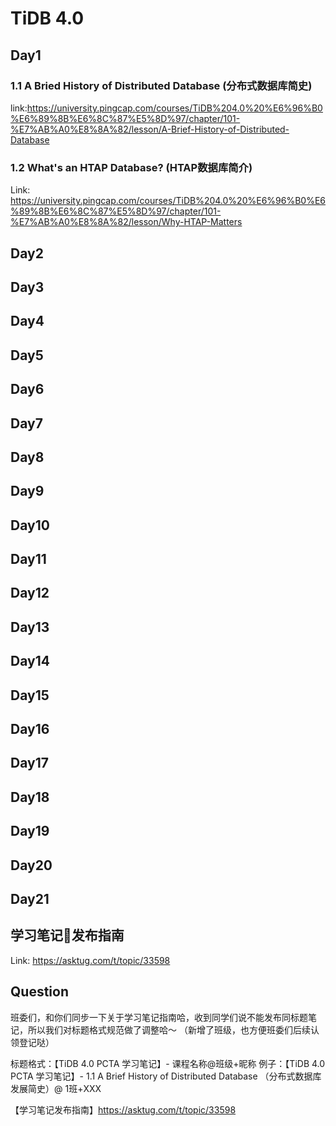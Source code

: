 # TiDB 4.0 

## Day1

### 1.1 A Bried History of Distributed Database (分布式数据库简史)

link:https://university.pingcap.com/courses/TiDB%204.0%20%E6%96%B0%E6%89%8B%E6%8C%87%E5%8D%97/chapter/101-%E7%AB%A0%E8%8A%82/lesson/A-Brief-History-of-Distributed-Database

### 1.2 What's an HTAP Database? (HTAP数据库简介)

Link: https://university.pingcap.com/courses/TiDB%204.0%20%E6%96%B0%E6%89%8B%E6%8C%87%E5%8D%97/chapter/101-%E7%AB%A0%E8%8A%82/lesson/Why-HTAP-Matters

## Day2 

## Day3 

## Day4

## Day5 

## Day6 

## Day7 

## Day8 

## Day9 

## Day10 

## Day11

## Day12

## Day13

## Day14

## Day15

## Day16

## Day17

## Day18

## Day19 

## Day20

## Day21





## 学习笔记📒发布指南

Link: https://asktug.com/t/topic/33598





## Question 

班委们，和你们同步一下关于学习笔记指南哈，收到同学们说不能发布同标题笔记，所以我们对标题格式规范做了调整哈～
（新增了班级，也方便班委们后续认领登记哒）

标题格式：【TiDB 4.0 PCTA 学习笔记】- 课程名称@班级+昵称
例子：【TiDB 4.0 PCTA 学习笔记】- 1.1 A Brief History of Distributed Database （分布式数据库发展简史）@ 1班+XXX

【学习笔记发布指南】https://asktug.com/t/topic/33598







